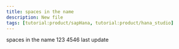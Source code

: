 ```yaml
---
title: spaces in the name
description: New file
tags: [tutorial:product/sapHana, tutorial:product/hana_studio]
---
```


spaces in the name
123
4546
last update
